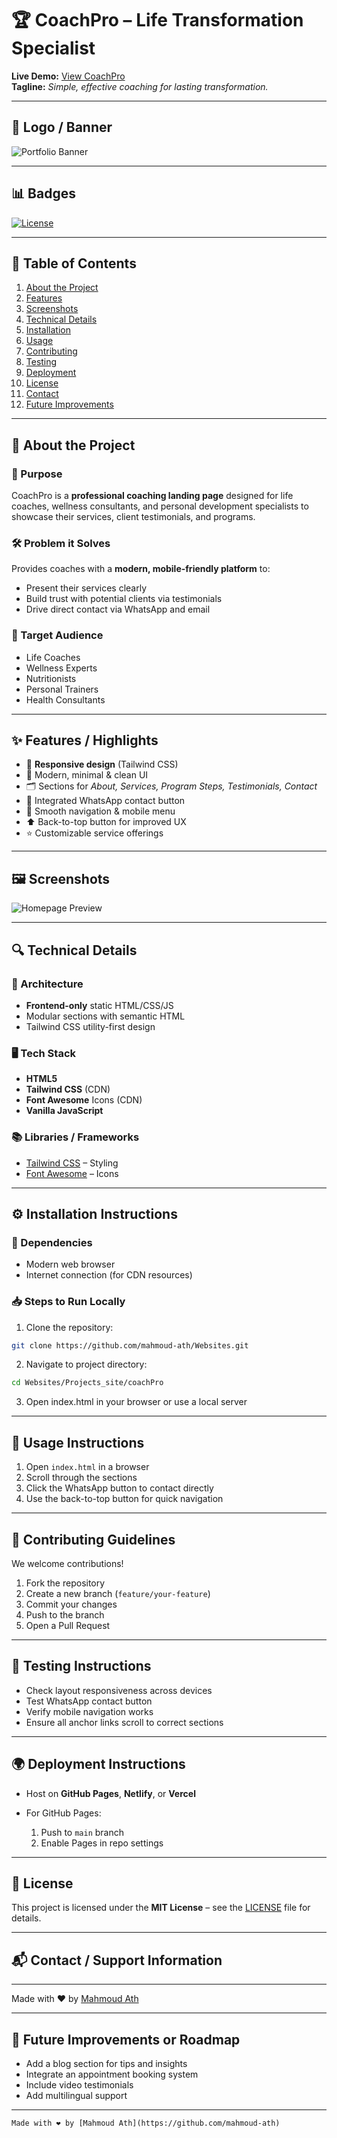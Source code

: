 
# 🏆 CoachPro – Life Transformation Specialist

**Live Demo:** [View CoachPro](https://mahmoud-ath.github.io/Websites/Projects_site/coachPro/coachPro.html)  
**Tagline:** *Simple, effective coaching for lasting transformation.*

---

## 📌 Logo / Banner
![Portfolio Banner](img/CoachPro.jpeg)

---

## 📊 Badges

[![License](https://img.shields.io/badge/license-MIT-blue.svg)](LICENSE)

---

## 📖 Table of Contents
1. [About the Project](#about-the-project)
2. [Features](#features--highlights)
3. [Screenshots](#screenshots-or-demo-placeholders)
4. [Technical Details](#technical-details)
5. [Installation](#installation-instructions)
6. [Usage](#usage-instructions)
7. [Contributing](#contributing-guidelines)
8. [Testing](#testing-instructions)
9. [Deployment](#deployment-instructions)
10. [License](#license)
11. [Contact](#contact--support-information)
12. [Future Improvements](#future-improvements-or-roadmap)

---

## 📜 About the Project

### 🎯 Purpose
CoachPro is a **professional coaching landing page** designed for life coaches, wellness consultants, and personal development specialists to showcase their services, client testimonials, and programs.

### 🛠 Problem it Solves
Provides coaches with a **modern, mobile-friendly platform** to:
- Present their services clearly
- Build trust with potential clients via testimonials
- Drive direct contact via WhatsApp and email

### 👥 Target Audience
- Life Coaches  
- Wellness Experts  
- Nutritionists  
- Personal Trainers  
- Health Consultants  

---

## ✨ Features / Highlights
- 📱 **Responsive design** (Tailwind CSS)
- 🎨 Modern, minimal & clean UI
- 🗂 Sections for *About, Services, Program Steps, Testimonials, Contact*
- 💬 Integrated WhatsApp contact button
- 📜 Smooth navigation & mobile menu
- ⬆ Back-to-top button for improved UX
- ⭐ Customizable service offerings

---

## 🖼 Screenshots 
>
![Homepage Preview](img/Full_Website.png)  


---

## 🔍 Technical Details

### 📂 Architecture
- **Frontend-only** static HTML/CSS/JS
- Modular sections with semantic HTML
- Tailwind CSS utility-first design

### 🖥 Tech Stack
- **HTML5**
- **Tailwind CSS** (CDN)
- **Font Awesome** Icons (CDN)
- **Vanilla JavaScript**

### 📚 Libraries / Frameworks
- [Tailwind CSS](https://tailwindcss.com/) – Styling  
- [Font Awesome](https://fontawesome.com/) – Icons  

---

## ⚙ Installation Instructions

### 🔑 Dependencies
- Modern web browser
- Internet connection (for CDN resources)

### 📥 Steps to Run Locally
1. Clone the repository:
```bash
git clone https://github.com/mahmoud-ath/Websites.git
```

2. Navigate to project directory:
```bash
cd Websites/Projects_site/coachPro
```

3. Open index.html in your browser or use a local server

---

## 🚀 Usage Instructions

1. Open `index.html` in a browser
2. Scroll through the sections
3. Click the WhatsApp button to contact directly
4. Use the back-to-top button for quick navigation

---

## 🤝 Contributing Guidelines

We welcome contributions!

1. Fork the repository
2. Create a new branch (`feature/your-feature`)
3. Commit your changes
4. Push to the branch
5. Open a Pull Request

---

## 🧪 Testing Instructions

* Check layout responsiveness across devices
* Test WhatsApp contact button
* Verify mobile navigation works
* Ensure all anchor links scroll to correct sections

---

## 🌍 Deployment Instructions

* Host on **GitHub Pages**, **Netlify**, or **Vercel**
* For GitHub Pages:

  1. Push to `main` branch
  2. Enable Pages in repo settings

---

## 📄 License

This project is licensed under the **MIT License** – see the [LICENSE](LICENSE) file for details.

---

## 📬 Contact / Support Information

---

Made with ❤️ by [Mahmoud Ath](https://github.com/mahmoud-ath)


---

## 🔮 Future Improvements or Roadmap

* Add a blog section for tips and insights
* Integrate an appointment booking system
* Include video testimonials
* Add multilingual support
---
```
Made with ❤️ by [Mahmoud Ath](https://github.com/mahmoud-ath)

```
